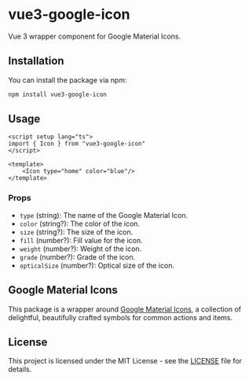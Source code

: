 # vue3-google-icon

Vue 3 wrapper component for Google Material Icons.

## Installation

You can install the package via npm:

```bash
npm install vue3-google-icon
```

## Usage

```vue
<script setup lang="ts">
import { Icon } from "vue3-google-icon"
</script>

<template>
    <Icon type="home" color="blue"/>
</template>
```

### Props

- `type` (string): The name of the Google Material Icon.
- `color` (string?): The color of the icon.
- `size` (string?): The size of the icon.
- `fill` (number?): Fill value for the icon.
- `weight` (number?): Weight of the icon.
- `grade` (number?): Grade of the icon.
- `opticalSize` (number?): Optical size of the icon.

## Google Material Icons

This package is a wrapper around [Google Material Icons](https://material.io/resources/icons/), a collection of delightful, beautifully crafted symbols for common actions and items.

## License

This project is licensed under the MIT License - see the [LICENSE](LICENSE) file for details.
